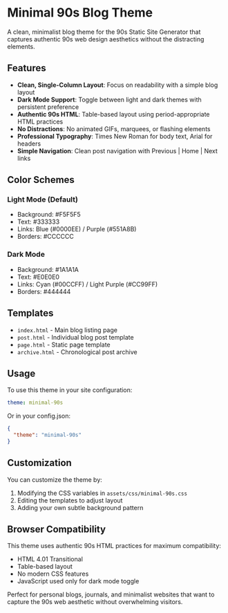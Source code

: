 # Minimal 90s Blog Theme

A clean, minimalist blog theme for the 90s Static Site Generator that captures authentic 90s web design aesthetics without the distracting elements.

## Features

- **Clean, Single-Column Layout**: Focus on readability with a simple blog layout
- **Dark Mode Support**: Toggle between light and dark themes with persistent preference
- **Authentic 90s HTML**: Table-based layout using period-appropriate HTML practices
- **No Distractions**: No animated GIFs, marquees, or flashing elements
- **Professional Typography**: Times New Roman for body text, Arial for headers
- **Simple Navigation**: Clean post navigation with Previous | Home | Next links

## Color Schemes

### Light Mode (Default)
- Background: #F5F5F5
- Text: #333333
- Links: Blue (#0000EE) / Purple (#551A8B)
- Borders: #CCCCCC

### Dark Mode
- Background: #1A1A1A
- Text: #E0E0E0
- Links: Cyan (#00CCFF) / Light Purple (#CC99FF)
- Borders: #444444

## Templates

- `index.html` - Main blog listing page
- `post.html` - Individual blog post template
- `page.html` - Static page template
- `archive.html` - Chronological post archive

## Usage

To use this theme in your site configuration:

```yaml
theme: minimal-90s
```

Or in your config.json:

```json
{
  "theme": "minimal-90s"
}
```

## Customization

You can customize the theme by:
1. Modifying the CSS variables in `assets/css/minimal-90s.css`
2. Editing the templates to adjust layout
3. Adding your own subtle background pattern

## Browser Compatibility

This theme uses authentic 90s HTML practices for maximum compatibility:
- HTML 4.01 Transitional
- Table-based layout
- No modern CSS features
- JavaScript used only for dark mode toggle

Perfect for personal blogs, journals, and minimalist websites that want to capture the 90s web aesthetic without overwhelming visitors.